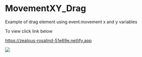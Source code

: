 # MovementXY_Drag
Example of drag element using event.movement x and y variables

To view click link below

https://zealous-rosalind-51e69e.netlify.app


![](https://i.ibb.co/Ph4myZB/pointer-lock.png)
